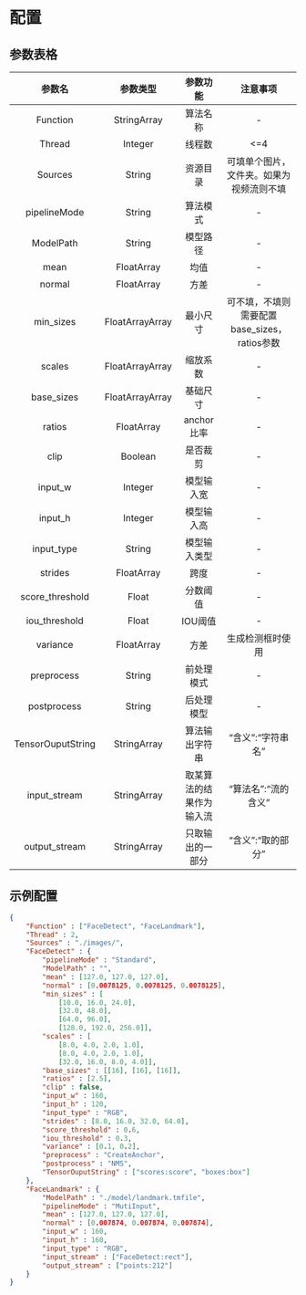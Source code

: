 # 配置

## 参数表格
| 参数名 | 参数类型 | 参数功能 | 注意事项 |
| :---: | :---: | :---: | :---: |
| Function | StringArray | 算法名称  | - | 
| Thread | Integer | 线程数 | <=4 | 
| Sources | String | 资源目录 | 可填单个图片，文件夹。如果为视频流则不填 | 
| pipelineMode | String | 算法模式 | - | 
| ModelPath | String | 模型路径 | - | 
| mean | FloatArray | 均值 | - | 
| normal | FloatArray | 方差 | - | 
| min_sizes | FloatArrayArray | 最小尺寸 | 可不填，不填则需要配置base_sizes，ratios参数 | 
| scales | FloatArrayArray | 缩放系数  | - | 
| base_sizes | FloatArrayArray | 基础尺寸 | - | 
| ratios | FloatArray | anchor比率 | - | 
| clip | Boolean | 是否裁剪 | - | 
| input_w | Integer | 模型输入宽 | - | 
| input_h | Integer | 模型输入高 | - | 
| input_type | String | 模型输入类型 | - | 
| strides | FloatArray | 跨度 | - | 
| score_threshold | Float | 分数阈值 | - | 
| iou_threshold | Float | IOU阈值 | - | 
| variance | FloatArray | 方差 | 生成检测框时使用 | 
| preprocess | String | 前处理模式 | - | 
| postprocess | String | 后处理模型  | - | 
| TensorOuputString | StringArray | 算法输出字符串 | “含义”:“字符串名” | 
| input_stream | StringArray | 取某算法的结果作为输入流 | “算法名”:“流的含义” | 
| output_stream | StringArray | 只取输出的一部分 | “含义”:“取的部分” | 

## 示例配置
```json
{
    "Function" : ["FaceDetect", "FaceLandmark"],
    "Thread" : 2,
    "Sources" : "./images/",
    "FaceDetect" : {
        "pipelineMode" : "Standard",
        "ModelPath" : "",
        "mean" : [127.0, 127.0, 127.0],
        "normal" : [0.0078125, 0.0078125, 0.0078125],
        "min_sizes" : [
            [10.0, 16.0, 24.0],
            [32.0, 48.0],
            [64.0, 96.0],
            [128.0, 192.0, 256.0]],
        "scales" : [
            [8.0, 4.0, 2.0, 1.0],
            [8.0, 4.0, 2.0, 1.0],
            [32.0, 16.0, 8.0, 4.0]],
        "base_sizes" : [[16], [16], [16]],
        "ratios" : [2.5], 
        "clip" : false,
        "input_w" : 160,
        "input_h" : 120,
        "input_type" : "RGB",
        "strides" : [8.0, 16.0, 32.0, 64.0],
        "score_threshold" : 0.6,
        "iou_threshold" : 0.3,
        "variance" : [0.1, 0.2],
        "preprocess" : "CreateAnchor",
        "postprocess" : "NMS",
        "TensorOuputString" : ["scores:score", "boxes:box"]
    },
    "FaceLandmark" : {
        "ModelPath" : "./model/landmark.tmfile",
        "pipelineMode" : "MutiInput",
        "mean" : [127.0, 127.0, 127.0],
        "normal" : [0.007874, 0.007874, 0.007874],
        "input_w" : 160,
        "input_h" : 160,
        "input_type" : "RGB",
        "input_stream" : ["FaceDetect:rect"],
        "output_stream" : ["points:212"]
    }
}
```